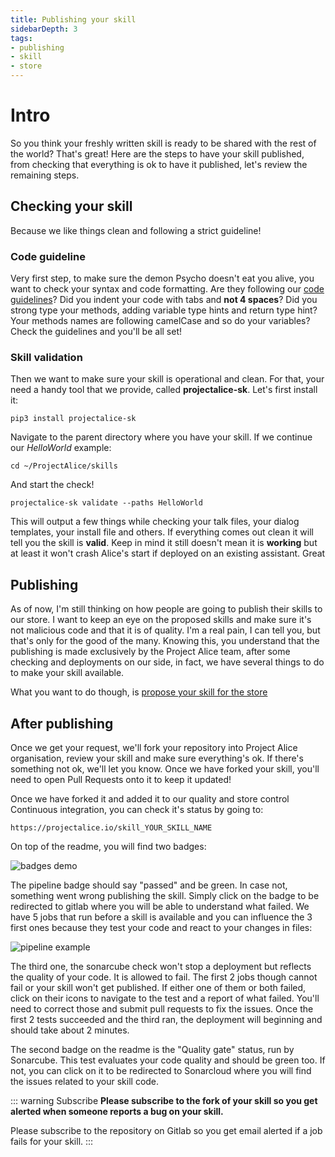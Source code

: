 ```yaml
---
title: Publishing your skill
sidebarDepth: 3
tags:
- publishing
- skill
- store
---
```


# Intro
So you think your freshly written skill is ready to be shared with the rest of the world? That's great! Here are the steps to have your skill published, from checking that everything is ok to have it published, let's review the remaining steps.

## Checking your skill
Because we like things clean and following a strict guideline!

### Code guideline
Very first step, to make sure the demon Psycho doesn't eat you alive, you want to check your syntax and code formatting. Are they following our [code guidelines](../contribute/code-guidelines)? Did you indent your code with tabs and **not 4 spaces**? Did you strong type your methods, adding variable type hints and return type hint? Your methods names are following camelCase and so do your variables? Check the guidelines and you'll be all set!

### Skill validation
Then we want to make sure your skill is operational and clean. For that, your need a handy tool that we provide, called **projectalice-sk**. Let's first install it:

`pip3 install projectalice-sk` 

Navigate to the parent directory where you have your skill. If we continue our *HelloWorld* example:

`cd ~/ProjectAlice/skills`

And start the check!

`projectalice-sk validate --paths HelloWorld`

This will output a few things while checking your talk files, your dialog templates, your install file and others. If everything comes out clean it will tell you the skill is **valid**. Keep in mind it still doesn't mean it is **working** but at least it won't crash Alice's start if deployed on an existing assistant. Great

## Publishing
As of now, I'm still thinking on how people are going to publish their skills to our store. I want to keep an eye on the proposed skills and make sure it's not malicious code and that it is of quality. I'm a real pain, I can tell you, but that's only for the good of the many. Knowing this, you understand that the publishing is made exclusively by the Project Alice team, after some checking and deployments on our side, in fact, we have several things to do to make your skill available.

What you want to do though, is [propose your skill for the store](https://github.com/project-alice-assistant/ProjectAliceSkills/issues/new?assignees=Psychokiller1888&labels=Skill+publish+request&template=skill-publishing.md&title=%5BNew+skill%5D)

## After publishing
Once we get your request, we'll fork your repository into Project Alice organisation, review your skill and make sure everything's ok. If there's something not ok, we'll let you know. Once we have forked your skill, you'll need to open Pull Requests onto it to keep it updated!

Once we have forked it and added it to our quality and store control Continuous integration, you can check it's status by going to:

`https://projectalice.io/skill_YOUR_SKILL_NAME`

On top of the readme, you will find two badges:

<img src="/images/badges_demo.png" alt="badges demo">

The pipeline badge should say "passed" and be green. In case not, something went wrong publishing the skill. Simply click on the badge to be redirected to gitlab where you will be able to understand what failed. We have 5 jobs that run before a skill is available and you can influence the 3 first ones because they test your code and react to your changes in files:

<img src="/images/pipeline_example.png" alt="pipeline example">

The third one, the sonarcube check won't stop a deployment but reflects the quality of your code. It is allowed to fail. The first 2 jobs though cannot fail or your skill won't get published. If either one of them or both failed, click on their icons to navigate to the test and a report of what failed. You'll need to correct those and submit pull requests to fix the issues. Once the first 2 tests succeeded and the third ran, the deployment will beginning and should take about 2 minutes.

The second badge on the readme is the "Quality gate" status, run by Sonarcube. This test evaluates your code quality and should be green too. If not, you can click on it to be redirected to Sonarcloud where you will find the issues related to your skill code.

::: warning Subscribe
**Please subscribe to the fork of your skill so you get alerted when someone reports a bug on your skill.**

Please subscribe to the repository on Gitlab so you get email alerted if a job fails for your skill.
:::


